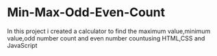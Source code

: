 # Min-Max-Odd-Even-Count
In this project i created a calculator to find the maximum value,minimum value,odd number count and even number countusing HTML,CSS and JavaScript
